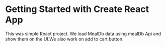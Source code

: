 # Getting Started with Create React App

This was simple React project. We load MealDb data using mealDb Api and show them on the UI.We also work on add to cart button.


